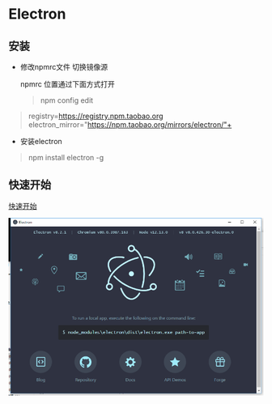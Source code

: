 # Electron
## 安装

+ 修改npmrc文件 切换镜像源

  npmrc 位置通过下面方式打开

  > npm config edit 

> registry=https://registry.npm.taobao.org
> electron_mirror="https://npm.taobao.org/mirrors/electron/"+  

+ 安装electron

> npm install electron -g

## 快速开始

[快速开始](https://jspang.com/detailed?id=62#toc216)

![image-20200413202956890](images/1.png)
